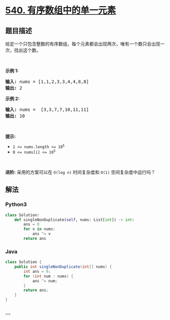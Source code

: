 # [540. 有序数组中的单一元素](https://leetcode-cn.com/problems/single-element-in-a-sorted-array)



## 题目描述

<!-- 这里写题目描述 -->

<p>给定一个只包含整数的有序数组，每个元素都会出现两次，唯有一个数只会出现一次，找出这个数。</p>

<p> </p>

<p><strong>示例 1:</strong></p>

<pre>
<strong>输入:</strong> nums = [1,1,2,3,3,4,4,8,8]
<strong>输出:</strong> 2
</pre>

<p><strong>示例 2:</strong></p>

<pre>
<strong>输入:</strong> nums =  [3,3,7,7,10,11,11]
<strong>输出:</strong> 10
</pre>

<p> </p>

<p><meta charset="UTF-8" /></p>

<p><strong>提示:</strong></p>

<ul>
	<li><code>1 <= nums.length <= 10<sup>5</sup></code></li>
	<li><code>0 <= nums[i] <= 10<sup>5</sup></code></li>
</ul>

<p> </p>

<p><strong>进阶:</strong> 采用的方案可以在 <code>O(log n)</code> 时间复杂度和 <code>O(1)</code> 空间复杂度中运行吗？</p>


## 解法

<!-- 这里可写通用的实现逻辑 -->

<!-- tabs:start -->

### **Python3**

<!-- 这里可写当前语言的特殊实现逻辑 -->

```python
class Solution:
    def singleNonDuplicate(self, nums: List[int]) -> int:
        ans = 0
        for v in nums:
            ans ^= v
        return ans
```

### **Java**

<!-- 这里可写当前语言的特殊实现逻辑 -->

```java
class Solution {
    public int singleNonDuplicate(int[] nums) {
        int ans = 0;
        for (int num : nums) {
            ans ^= num;
        }
        return ans;
    }
}
```

### **...**

```

```

<!-- tabs:end -->
